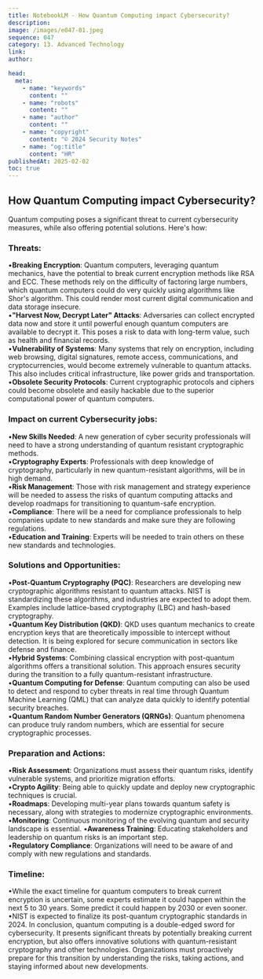 ```yaml
---
title: NotebookLM - How Quantum Computing impact Cybersecurity?
description:
image: /images/e047-01.jpeg
sequence: 047
category: 13. Advanced Technology
link:
author:

head:
  meta:
    - name: "keywords"
      content: ""
    - name: "robots"
      content: ""
    - name: "author"
      content: ""
    - name: "copyright"
      content: "© 2024 Security Notes"
    - name: "og:title"
      content: "HR"
publishedAt: 2025-02-02
toc: true
---
```


## How Quantum Computing impact Cybersecurity?

Quantum computing poses a significant threat to current cybersecurity measures, while also offering potential solutions. Here's how:

### Threats:

•**Breaking Encryption**: Quantum computers, leveraging quantum mechanics, have the potential to break current encryption methods like RSA and ECC. These methods rely on the difficulty of factoring large numbers, which quantum computers could do very quickly using algorithms like Shor's algorithm. This could render most current digital communication and data storage insecure.  
•**"Harvest Now, Decrypt Later" Attacks**: Adversaries can collect encrypted data now and store it until powerful enough quantum computers are available to decrypt it. This poses a risk to data with long-term value, such as health and financial records.  
•**Vulnerability of Systems**: Many systems that rely on encryption, including web browsing, digital signatures, remote access, communications, and cryptocurrencies, would become extremely vulnerable to quantum attacks. This also includes critical infrastructure, like power grids and transportation.  
•**Obsolete Security Protocols**: Current cryptographic protocols and ciphers could become obsolete and easily hackable due to the superior computational power of quantum computers.

### Impact on current Cybersecurity jobs:

•**New Skills Needed**: A new generation of cyber security professionals will need to have a strong understanding of quantum resistant cryptographic methods.  
•**Cryptography Experts**: Professionals with deep knowledge of cryptography, particularly in new quantum-resistant algorithms, will be in high demand.  
•**Risk Management**: Those with risk management and strategy experience will be needed to assess the risks of quantum computing attacks and develop roadmaps for transitioning to quantum-safe encryption.  
•**Compliance**: There will be a need for compliance professionals to help companies update to new standards and make sure they are following regulations.  
•**Education and Training**: Experts will be needed to train others on these new standards and technologies.

### Solutions and Opportunities:

•**Post-Quantum Cryptography (PQC)**: Researchers are developing new cryptographic algorithms resistant to quantum attacks. NIST is standardizing these algorithms, and industries are expected to adopt them. Examples include lattice-based cryptography (LBC) and hash-based cryptography.  
•**Quantum Key Distribution (QKD)**: QKD uses quantum mechanics to create encryption keys that are theoretically impossible to intercept without detection. It is being explored for secure communication in sectors like defense and finance.  
•**Hybrid Systems**: Combining classical encryption with post-quantum algorithms offers a transitional solution. This approach ensures security during the transition to a fully quantum-resistant infrastructure.  
•**Quantum Computing for Defense**: Quantum computing can also be used to detect and respond to cyber threats in real time through Quantum Machine Learning (QML) that can analyze data quickly to identify potential security breaches.  
•**Quantum Random Number Generators (QRNGs)**: Quantum phenomena can produce truly random numbers, which are essential for secure cryptographic processes.

### Preparation and Actions:

•**Risk Assessment**: Organizations must assess their quantum risks, identify vulnerable systems, and prioritize migration efforts.  
•**Crypto Agility**: Being able to quickly update and deploy new cryptographic techniques is crucial.  
•**Roadmaps**: Developing multi-year plans towards quantum safety is necessary, along with strategies to modernize cryptographic environments.  
•**Monitoring**: Continuous monitoring of the evolving quantum and security landscape is essential.
•**Awareness Training**: Educating stakeholders and leadership on quantum risks is an important step.  
•**Regulatory Compliance**: Organizations will need to be aware of and comply with new regulations and standards.

### Timeline:

•While the exact timeline for quantum computers to break current encryption is uncertain, some experts estimate it could happen within the next 5 to 30 years. Some predict it could happen by 2030 or even sooner.  
•NIST is expected to finalize its post-quantum cryptographic standards in 2024.
In conclusion, quantum computing is a double-edged sword for cybersecurity. It presents significant threats by potentially breaking current encryption, but also offers innovative solutions with quantum-resistant cryptography and other technologies. Organizations must proactively prepare for this transition by understanding the risks, taking actions, and staying informed about new developments.
